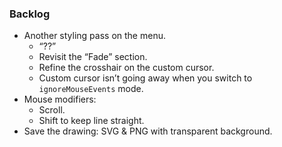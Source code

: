 ### Backlog

- Another styling pass on the menu.
  - “??”
  - Revisit the “Fade” section.
  - Refine the crosshair on the custom cursor.
  - Custom cursor isn’t going away when you switch to `ignoreMouseEvents` mode.
- Mouse modifiers:
  - Scroll.
  - Shift to keep line straight.
- Save the drawing: SVG & PNG with transparent background.
